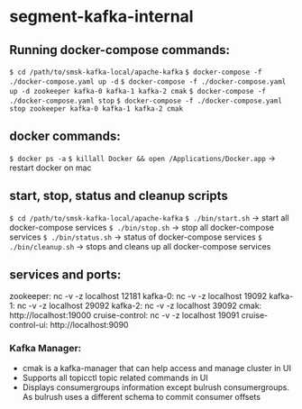 # segment-kafka-internal

## Running docker-compose commands:
`$ cd /path/to/smsk-kafka-local/apache-kafka`
`$ docker-compose -f ./docker-compose.yaml up -d`
`$ docker-compose -f ./docker-compose.yaml up -d zookeeper kafka-0 kafka-1 kafka-2 cmak`
`$ docker-compose -f ./docker-compose.yaml stop`
`$ docker-compose -f ./docker-compose.yaml stop zookeeper kafka-0 kafka-1 kafka-2 cmak`


## docker commands:
`$ docker ps -a`
`$ killall Docker && open /Applications/Docker.app` -> restart docker on mac


## start, stop, status and cleanup scripts
`$ cd /path/to/smsk-kafka-local/apache-kafka`
`$ ./bin/start.sh` -> start all docker-compose services
`$ ./bin/stop.sh` -> stop all docker-compose services
`$ ./bin/status.sh` -> status of docker-compose services
`$ ./bin/cleanup.sh` -> stops and cleans up all docker-compose services


## services and ports:
zookeeper: nc -v -z localhost 12181
kafka-0: nc -v -z localhost 19092
kafka-1: nc -v -z localhost 29092
kafka-2: nc -v -z localhost 39092
cmak: http://localhost:19000
cruise-control: nc -v -z localhost 19091
cruise-control-ui: http://localhost:9090


### Kafka Manager:
- cmak is a kafka-manager that can help access and manage cluster in UI
- Supports all topicctl topic related commands in UI
- Displays consumergroups information except bulrush consumergroups. As bulrush uses a different schema to commit consumer offsets
